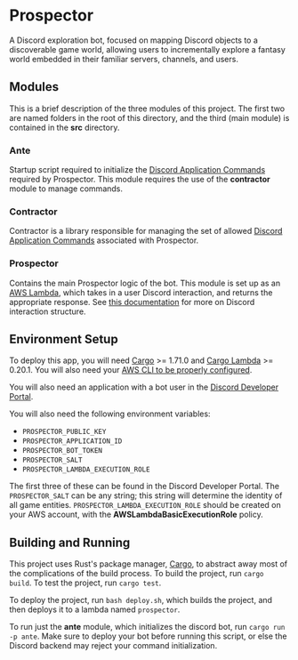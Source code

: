 # Prospector
A Discord exploration bot, focused on mapping Discord objects to a discoverable game world, allowing users to incrementally explore a fantasy world embedded in their familiar servers, channels, and users.

## Modules
This is a brief description of the three modules of this project. The first two are named folders in the root of this directory, and the third (main module) is contained in the **src** directory.

### Ante
Startup script required to initialize the [Discord Application Commands](https://discord.com/developers/docs/interactions/application-commands) required by Prospector. This module requires the use of the **contractor** module to manage commands.

### Contractor
Contractor is a library responsible for managing the set of allowed [Discord Application Commands](https://discord.com/developers/docs/interactions/application-commands) associated with Prospector.

### Prospector
Contains the main Prospector logic of the bot. This module is set up as an [AWS Lambda](https://aws.amazon.com/lambda/), which takes in a user Discord interaction, and returns the appropriate response. See [this documentation](https://discord.com/developers/docs/interactions/receiving-and-responding) for more on Discord interaction structure.

## Environment Setup

To deploy this app, you will need [Cargo](https://github.com/rust-lang/cargo) >= 1.71.0 and [Cargo Lambda](https://www.cargo-lambda.info/) >= 0.20.1. You will also need your [AWS CLI to be properly configured](https://docs.aws.amazon.com/cli/latest/userguide/cli-chap-configure.html). 

You will also need an application with a bot user in the [Discord Developer Portal](https://discord.com/developers/applications). 

You will also need the following environment variables: 
- `PROSPECTOR_PUBLIC_KEY`
- `PROSPECTOR_APPLICATION_ID`
- `PROSPECTOR_BOT_TOKEN`
- `PROSPECTOR_SALT`
- `PROSPECTOR_LAMBDA_EXECUTION_ROLE`

The first three of these can be found in the Discord Developer Portal. The `PROSPECTOR_SALT` can be any string; this string will determine the identity of all game entities. `PROSPECTOR_LAMBDA_EXECUTION_ROLE` should be created on your AWS account, with the **AWSLambdaBasicExecutionRole** policy. 

## Building and Running

This project uses Rust's package manager, [Cargo](https://doc.rust-lang.org/cargo/), to abstract away most of the complications of the build process. To build the project, run `cargo build`. To test the project, run `cargo test`. 

To deploy the project, run `bash deploy.sh`, which builds the project, and then deploys it to a lambda named `prospector`. 

To run just the **ante** module, which initializes the discord bot, run `cargo run -p ante`. Make sure to deploy your bot before running this script, or else the Discord backend may reject your command initialization.
